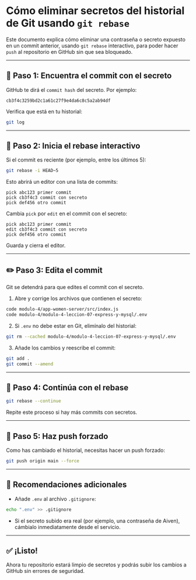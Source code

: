 
# Cómo eliminar secretos del historial de Git usando `git rebase`

Este documento explica cómo eliminar una contraseña o secreto expuesto en un commit anterior, usando `git rebase` interactivo, para poder hacer `push` al repositorio en GitHub sin que sea bloqueado.

---

## 🧪 Paso 1: Encuentra el commit con el secreto

GitHub te dirá el `commit hash` del secreto. Por ejemplo:

```
cb3f4c3259bd2c1a61c27f9e4da6c8c5a2ab94df
```

Verifica que está en tu historial:

```bash
git log
```

---

## 🔄 Paso 2: Inicia el rebase interactivo

Si el commit es reciente (por ejemplo, entre los últimos 5):

```bash
git rebase -i HEAD~5
```

Esto abrirá un editor con una lista de commits:

```
pick abc123 primer commit
pick cb3f4c3 commit con secreto
pick def456 otro commit
```

Cambia `pick` por `edit` en el commit con el secreto:

```
pick abc123 primer commit
edit cb3f4c3 commit con secreto
pick def456 otro commit
```

Guarda y cierra el editor.

---

## ✏️ Paso 3: Edita el commit

Git se detendrá para que edites el commit con el secreto.

1. Abre y corrige los archivos que contienen el secreto:

```bash
code modulo-4/app-women-server/src/index.js
code modulo-4/modulo-4-leccion-07-express-y-mysql/.env
```

2. Si `.env` no debe estar en Git, elimínalo del historial:

```bash
git rm --cached modulo-4/modulo-4-leccion-07-express-y-mysql/.env
```

3. Añade los cambios y reescribe el commit:

```bash
git add .
git commit --amend
```

---

## 🔁 Paso 4: Continúa con el rebase

```bash
git rebase --continue
```

Repite este proceso si hay más commits con secretos.

---

## 🚀 Paso 5: Haz push forzado

Como has cambiado el historial, necesitas hacer un push forzado:

```bash
git push origin main --force
```

---

## 🧼 Recomendaciones adicionales

- Añade `.env` al archivo `.gitignore`:

```bash
echo ".env" >> .gitignore
```

- Si el secreto subido era real (por ejemplo, una contraseña de Aiven), cámbialo inmediatamente desde el servicio.

---

## ✅ ¡Listo!

Ahora tu repositorio estará limpio de secretos y podrás subir los cambios a GitHub sin errores de seguridad.
